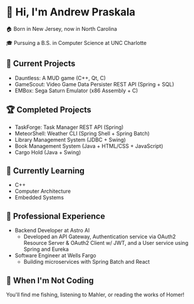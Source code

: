 # 👋 Hi, I'm Andrew Praskala

🏠 Born in New Jersey, now in North Carolina

🎓 Pursuing a B.S. in Computer Science at UNC Charlotte

## 🚀 Current Projects
- Dauntless: A MUD game (C++, Qt, C)
- GameScout: Video Game Data Persister REST API (Spring + SQL)
- EMBox: Sega Saturn Emulator (x86 Assembly + C)

## 🏆 Completed Projects
- TaskForge: Task Manager REST API (Spring)
- MeteorShell: Weather CLI (Spring Shell + Spring Batch)
- Library Management System (JDBC + Swing)
- Book Management System (Java + HTML/CSS + JavaScript)
- Cargo Hold (Java + Swing)

## 🌱 Currently Learning
- C++
- Computer Architecture
- Embedded Systems

## 💼 Professional Experience
- Backend Developer at Astro AI
  - Developed an API Gateway, Authentication service via OAuth2 Resource Server & OAuth2 Client w/ JWT, and a User service using Spring and Eureka
- Software Engineer at Wells Fargo
  - Building microservices with Spring Batch and React

## 🎣 When I'm Not Coding
You'll find me fishing, listening to Mahler, or reading the works of Homer!
